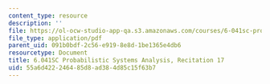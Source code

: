 ```yaml
---
content_type: resource
description: ''
file: https://ol-ocw-studio-app-qa.s3.amazonaws.com/courses/6-041sc-probabilistic-systems-analysis-and-applied-probability-fall-2013/55a6d422246485d8ad384d85c15f63b7_MIT6_041SCF13_rec17.pdf
file_type: application/pdf
parent_uid: 091b0bdf-2c56-e919-8e8d-1be1365e4db6
resourcetype: Document
title: 6.041SC Probabilistic Systems Analysis, Recitation 17
uid: 55a6d422-2464-85d8-ad38-4d85c15f63b7
---
```

